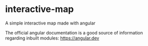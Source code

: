 # interactive-map

A simple interactive map made with angular

The official angular documentation is a good source of information regarding inbuilt modules: https://angular.dev
